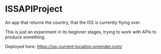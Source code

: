 # ISSAPIProject
An app that returns the country, that the ISS is currently flying over.

This is just an experiment in its beginner stages, trying to work with APIs to produce something.

Deployed here: https://iss-current-location.onrender.com/
